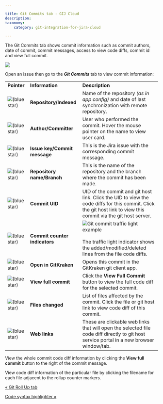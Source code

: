 ```yaml
---

title: Git Commits tab - GIJ Cloud
description:
taxonomy:
    category: git-integration-for-jira-cloud

---
```

The Git Commits tab shows commit information such as commit authors, date of commit, commit messages, access to view code diffs, commit id and view full commit.

![](https://bigbrassband.atlassian.net/wiki/download/thumbnails/1923025766/gitcloud-jira-issue-git-commits-tab-chart.png?version=1&modificationDate=1635422802164&cacheVersion=1&api=v2&width=680&height=272)


Open an issue then go to the _**Git Commits**_ tab to view commit information:

|     |     |     |
| --- | --- | --- |
| **Pointer** | **Information** | **Description** |
| ![(blue star)](/wiki/s/-1639011364/6452/8b4898d3c114827e64ec143b4fa79bb76a6cfa5b/_/images/icons/emoticons/star_blue.png) | **Repository/Indexed** | Name of the repository _(as in app config)_ and date of last synchronization with remote repository. |
| ![(blue star)](/wiki/s/-1639011364/6452/8b4898d3c114827e64ec143b4fa79bb76a6cfa5b/_/images/icons/emoticons/star_blue.png) | **Author/Committer** | User who performed the commit. Hover the mouse pointer on the name to view user card. |
| ![(blue star)](/wiki/s/-1639011364/6452/8b4898d3c114827e64ec143b4fa79bb76a6cfa5b/_/images/icons/emoticons/star_blue.png) | **Issue key/Commit message** | This is the Jira issue with the corresponding commit message. |
| ![(blue star)](/wiki/s/-1639011364/6452/8b4898d3c114827e64ec143b4fa79bb76a6cfa5b/_/images/icons/emoticons/star_blue.png) | **Repository name/Branch** | This is the name of the repository and the branch where the commit has been made. |
| ![(blue star)](/wiki/s/-1639011364/6452/8b4898d3c114827e64ec143b4fa79bb76a6cfa5b/_/images/icons/emoticons/star_blue.png) | **Commit UID** | UID of the commit and git host link. Click the UID to view the code diffs for this commit. Click the git host link to view this commit via the git host server. |
| ![(blue star)](/wiki/s/-1639011364/6452/8b4898d3c114827e64ec143b4fa79bb76a6cfa5b/_/images/icons/emoticons/star_blue.png) | **Commit counter indicators** | ![Git commit traffic light example](https://bigbrassband.atlassian.net/wiki/download/thumbnails/1923025766/traffic-light-example.png?version=1&modificationDate=1635423053042&cacheVersion=1&api=v2&width=102&height=13)<br><br>The traffic light indicator shows the added/modified/deleted lines from the file code diffs. |
| ![(blue star)](/wiki/s/-1639011364/6452/8b4898d3c114827e64ec143b4fa79bb76a6cfa5b/_/images/icons/emoticons/star_blue.png) | **Open in GitKraken** | Opens this commit in the GitKraken git client app. |
| ![(blue star)](/wiki/s/-1639011364/6452/8b4898d3c114827e64ec143b4fa79bb76a6cfa5b/_/images/icons/emoticons/star_blue.png) | **View full commit** | Click the **View Full Commit** button to view the full code diff for the selected commit. |
| ![(blue star)](/wiki/s/-1639011364/6452/8b4898d3c114827e64ec143b4fa79bb76a6cfa5b/_/images/icons/emoticons/star_blue.png) | **Files changed** | List of files affected by the commit. Click the file or git host link to view code diff of this commit. |
| ![(blue star)](/wiki/s/-1639011364/6452/8b4898d3c114827e64ec143b4fa79bb76a6cfa5b/_/images/icons/emoticons/star_blue.png) | **Web links** | These are clickable web links that will open the selected file code diff directly to git host service portal in a new browser window/tab. |

View the whole commit code diff information by clicking the **View full commit** button to the right of the commit message.

View code diff information of the particular file by clicking the filename for each file adjacent to the rollup counter markers.

[« Git Roll Up tab](/wiki/spaces/GITCLOUD/pages/1923025721/Git+Roll+Up+tab)

[Code syntax highlighter »](/wiki/spaces/GITCLOUD/pages/1923025790/Code+syntax+highlighter)

